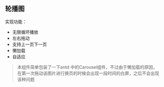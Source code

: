 ## 轮播图
实现功能：
- 无限循环播放
- 左右拖动
- 支持上一页下一页
- 懒加载
- 自适应

> 本组件简单包装了一下antd 中的Carousel组件，不过由于懒加载的原因，在第一次拖动该图片进行换页的时候会出现一段时间的白屏，之后不会出现该种问题
